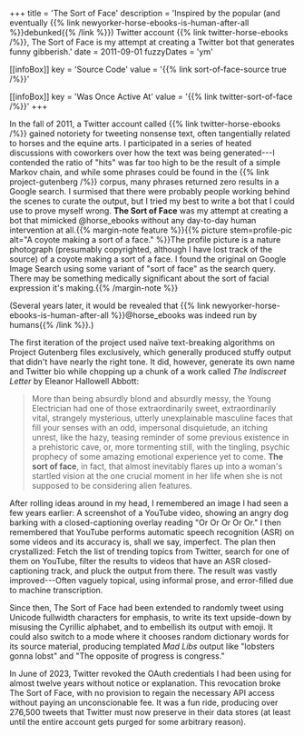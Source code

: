 +++
title = 'The Sort of Face'
description = 'Inspired by the popular (and eventually {{% link newyorker-horse-ebooks-is-human-after-all %}}debunked{{% /link %}}) Twitter account {{% link twitter-horse-ebooks /%}}, The Sort of Face is my attempt at creating a Twitter bot that generates funny gibberish.'
date = 2011-09-01
fuzzyDates = 'ym'

[[infoBox]]
key = 'Source Code'
value = '{{% link sort-of-face-source true /%}}'

[[infoBox]]
key = 'Was Once Active At'
value = '{{% link twitter-sort-of-face /%}}'
+++

In the fall of 2011, a Twitter account called {{% link twitter-horse-ebooks /%}} gained notoriety for tweeting nonsense text, often tangentially related to horses and the equine arts. I participated in a series of heated discussions with coworkers over how the text was being generated---I contended the ratio of "hits" was far too high to be the result of a simple Markov chain, and while some phrases could be found in the {{% link project-gutenberg /%}} corpus, many phrases returned zero results in a Google search. I surmised that there were probably people working behind the scenes to curate the output, but I tried my best to write a bot that I could use to prove myself wrong. **The Sort of Face** was my attempt at creating a bot that mimicked @horse_ebooks without any day-to-day human intervention at all.{{% margin-note feature %}}{{% picture stem=profile-pic alt="A coyote making a sort of a face." %}}The profile picture is a nature photograph (presumably copyrighted, although I have lost track of the source) of a coyote making a sort of a face. I found the original on Google Image Search using some variant of "sort of face" as the search query. There may be something medically significant about the sort of facial expression it's making.{{% /margin-note %}}

(Several years later, it would be revealed that {{% link newyorker-horse-ebooks-is-human-after-all %}}@horse_ebooks was indeed run by humans{{% /link %}}.)

The first iteration of the project used na&iuml;ve text-breaking algorithms on Project Gutenberg files exclusively, which generally produced stuffy output that didn't have nearly the right tone. It did, however, generate its own name and Twitter bio while chopping up a chunk of a work called _The Indiscreet Letter_ by Eleanor Hallowell Abbott:

> More than being absurdly blond and absurdly messy, the Young Electrician had one of those extraordinarily sweet, extraordinarily vital, strangely mysterious, utterly unexplainable masculine faces that fill your senses with an odd, impersonal disquietude, an itching unrest, like the hazy, teasing reminder of some previous existence in a prehistoric cave, or, more tormenting still, with the tingling, psychic prophecy of some amazing emotional experience yet to come. **The sort of face**, in fact, that almost inevitably flares up into a woman's startled vision at the one crucial moment in her life when she is not supposed to be considering alien features.

After rolling ideas around in my head, I remembered an image I had seen a few years earlier: A screenshot of a YouTube video, showing an angry dog barking with a closed-captioning overlay reading "Or Or Or Or Or." I then remembered that YouTube performs automatic speech recognition (ASR) on some videos and its accuracy is, shall we say, imperfect. The plan then crystallized: Fetch the list of trending topics from Twitter, search for one of them on YouTube, filter the results to videos that have an ASR closed-captioning track, and pluck the output from there. The result was vastly improved---Often vaguely topical, using informal prose, and error-filled due to machine transcription.

Since then, The Sort of Face had been extended to randomly tweet using Unicode fullwidth characters for emphasis, to write its text upside-down by misusing the Cyrillic alphabet, and to embellish its output with emoji. It could also switch to a mode where it chooses random dictionary words for its source material, producing templated _Mad Libs_ output like "lobsters gonna lobst" and "The opposite of progress is congress."

In June of 2023, Twitter revoked the OAuth credentials I had been using for almost twelve years without notice or explanation. This revocation broke The Sort of Face, with no provision to regain the necessary API access without paying an unconscionable fee. It was a fun ride, producing over 276,500 tweets that Twitter must now preserve in their data stores (at least until the entire account gets purged for some arbitrary reason).
